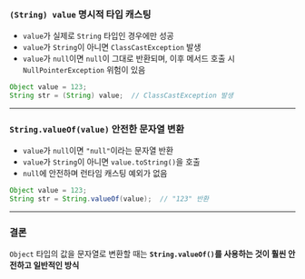 ### `(String) value` 명시적 타입 캐스팅

- `value`가 실제로 `String` 타입인 경우에만 성공
- `value`가 `String`이 아니면 `ClassCastException` 발생
- `value`가 `null`이면 `null`이 그대로 반환되며, 이후 메서드 호출 시 `NullPointerException` 위험이 있음

```java
Object value = 123;
String str = (String) value;  // ClassCastException 발생
```

---

### `String.valueOf(value)` 안전한 문자열 변환

- `value`가 `null`이면 `"null"`이라는 문자열 반환
- `value`가 `String`이 아니면 `value.toString()`을 호출
- `null`에 안전하며 런타임 캐스팅 예외가 없음

```java
Object value = 123;
String str = String.valueOf(value);  // "123" 반환
```
---

### 결론

`Object` 타입의 값을 문자열로 변환할 때는 **`String.valueOf()`를 사용하는 것이 훨씬 안전하고 일반적인 방식**
